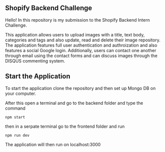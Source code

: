 ## Shopify Backend Challenge

Hello! In this repository is my submission to the Shopify Backend Intern Challenge.

This application allows users to upload images with a title, text body, categories and tags and also update, read and delete their image repository. The application features full user authentication and authroization and also features a social Google login. Additionally, users can contact one another through email using the contact forms and can discuss images through the DISQUS commenting system.

## Start the Application

To start the application clone the repository and then set up Mongo DB on your computer.

After this open a terminal and go to the backend folder and type the command

```
npm start
```

then in a serpate terminal go to the frontend folder and run

```
npm run dev
```

The application will then run on localhost:3000

